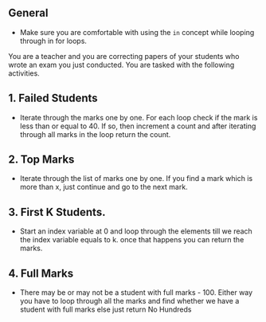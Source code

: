 ## General

- Make sure you are comfortable with using the `in` concept while looping through in for loops.

You are a teacher and you are correcting papers of your students who wrote an exam you just conducted. You are tasked with the following activities.

## 1. Failed Students

- Iterate through the marks one by one. For each loop check if the mark is less than or equal to 40. If so, then increment a count and after iterating through all marks in the loop return the count.

## 2. Top Marks

- Iterate through the list of marks one by one. If you find a mark which is more than x, just continue and go to the next mark.

## 3. First K Students.

- Start an index variable at 0 and loop through the elements till we reach the index variable equals to k. once that happens you can return the marks.

## 4. Full Marks

- There may be or may not be a student with full marks - 100. Either way you have to loop through all the marks and find whether we have a student with full marks else just return No Hundreds
